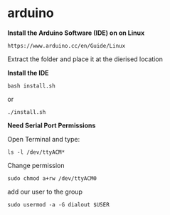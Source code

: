 # arduino

**Install the Arduino Software (IDE) on on Linux**

	https://www.arduino.cc/en/Guide/Linux
    
Extract the folder and place it at the dierised location

**Install the IDE**

    bash install.sh

or 

    ./install.sh

**Need Serial Port Permissions**

Open Terminal and type:

    ls -l /dev/ttyACM*

Change permission

	sudo chmod a+rw /dev/ttyACM0

add our user to the group

    sudo usermod -a -G dialout $USER
